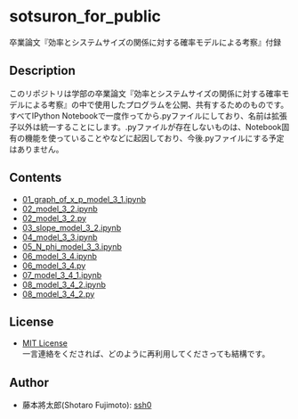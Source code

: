 # sotsuron_for_public
卒業論文『効率とシステムサイズの関係に対する確率モデルによる考察』付録

## Description

このリポジトリは学部の卒業論文『効率とシステムサイズの関係に対する確率モデルによる考察』の中で使用したプログラムを公開、共有するためのものです。すべてIPython Notebookで一度作ってから.pyファイルにしており、名前は拡張子以外は統一することにします。.pyファイルが存在しないものは、Notebook固有の機能を使っていることやなどに起因しており、今後.pyファイルにする予定はありません。

## Contents

- [01_graph_of_x_p_model_3_1.ipynb](http://nbviewer.ipython.org/github/ssh0/sotsuron_for_public/blob/master/01_graph_of_x_p_model_3_1.ipynb)
- [02_model_3_2.ipynb](http://nbviewer.ipython.org/github/ssh0/sotsuron_for_public/blob/master/02_model_3_2.ipynb)
- [02_model_3_2.py](02_model_3_2.py)
- [03_slope_model_3_2.ipynb](http://nbviewer.ipython.org/github/ssh0/sotsuron_for_public/blob/master/03_slope_model_3_2.ipynb)
- [04_model_3_3.ipynb](http://nbviewer.ipython.org/github/ssh0/sotsuron_for_public/blob/master/04_model_3_3.ipynb)
- [05_N_phi_model_3_3.ipynb](http://nbviewer.ipython.org/github/ssh0/sotsuron_for_public/blob/master/05_N_phi_model_3_3.ipynb)
- [06_model_3_4.ipynb](http://nbviewer.ipython.org/github/ssh0/sotsuron_for_public/blob/master/06_model_3_4.ipynb)
- [06_model_3_4.py](06_model_3_4.py)
- [07_model_3_4_1.ipynb](http://nbviewer.ipython.org/github/ssh0/sotsuron_for_public/blob/master/07_model_3_4_1.ipynb)
- [08_model_3_4_2.ipynb](http://nbviewer.ipython.org/github/ssh0/sotsuron_for_public/blob/master/08_model_3_4_2.ipynb)
- [08_model_3_4_2.py](08_model_3_4_2.py)

## License
- [MIT License](https://ja.wikipedia.org/wiki/MIT_License)  
    一言連絡をくだされば、どのように再利用してくださっても結構です。

## Author
- 藤本將太郎(Shotaro Fujimoto): [ssh0](https://github.com/ssh0)
